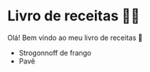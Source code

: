 # Livro de receitas :man_cook:

Olá! Bem vindo ao meu livro de receitas :wave:

- Strogonnoff de frango
- Pavê